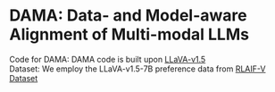 # DAMA: Data- and Model-aware Alignment of Multi-modal LLMs
Code for DAMA: DAMA code is built upon [LLaVA-v1.5](https://github.com/haotian-liu/LLaVA) <br>
Dataset: We employ the LLaVA-v1.5-7B preference data from [RLAIF-V Dataset](https://huggingface.co/datasets/openbmb/RLAIF-V-Dataset)
